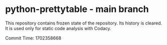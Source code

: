 # python-prettytable - main branch

This repository contains frozen state of the repository.
Its history is cleared. It is used only for static code
analysis with Codacy.

Commit Time: 1702358668